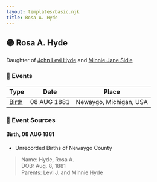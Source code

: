 ```yaml
---
layout: templates/basic.njk
title: Rosa A. Hyde
---
```

## 🟣 Rosa A. Hyde

Daughter of [John Levi Hyde](/people/2/23020300) and [Minnie Jane Sidle](/people/7/73883806)

### 📆 Events

Type | Date | Place
------ | ------ | ------
[Birth](#event-4e8ee048-c6da-417c-9f89-2945f3974086) | 08 AUG 1881 | Newaygo, Michigan, USA

### 📰 Event Sources

#### <a id="event-4e8ee048-c6da-417c-9f89-2945f3974086"></a> Birth, 08 AUG 1881
* Unrecorded Births of Newaygo County
>   
  > Name: Hyde, Rosa A.  
  > DOB: Aug. 8, 1881  
  > Parents: Levi J. and Minnie Hyde